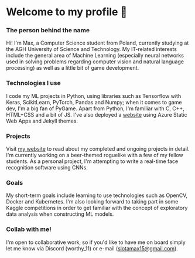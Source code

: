 # Welcome to my profile 👋
### The person behind the name
Hi! I'm Max, a Computer Science student from Poland, currently studying at the AGH University of Science and Technology. My IT-related interests include the general area of Machine Learning (especially neural networks used in solving problems regarding computer vision and natural language processing) as well as a little bit of game development.

### Technologies I use
I code my ML projects in Python, using libraries such as Tensorflow with Keras, ScikitLearn, PyTorch, Pandas and Numpy; when it comes to game dev, I'm a big fan of PyGame. Apart from Python, I'm familiar with C, C++, HTML+CSS and a bit of JS. I've also deployed a [website](https://brave-mushroom-033507c03.4.azurestaticapps.net/) using Azure Static Web Apps and Jekyll themes.

### Projects
Visit [my website](https://worthy11.github.io/) to read about my completed and ongoing projects in detail. <br />
I'm currently working on a beer-themed roguelike with a few of my fellow students. As a personal project, I'm attempting to write a real-time face recognition software using CNNs.

### Goals
My short-term goals include learning to use technologies such as OpenCV, Docker and Kubernetes. I'm also looking forward to taking part in some Kaggle competitions in order to get familiar with the concept of exploratory data analysis when constructing ML models.

### Collab with me!
I'm open to collaborative work, so if you'd like to have me on board simply let me know via Discord (worthy_11) or e-mail (slotamax15@gmail.com).
